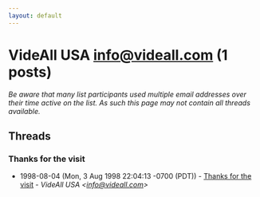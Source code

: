 ```yaml
---
layout: default
---
```


# VideAll  USA <info@videall.com> (1 posts)

_Be aware that many list participants used multiple email addresses over their time active on the list. As such this page may not contain all threads available._

## Threads

### Thanks for the visit
+ 1998-08-04 (Mon, 3 Aug 1998 22:04:13 -0700 (PDT)) - [Thanks for the visit](/archive/1998/08/558baa262c3c5b330cfa4ed8f317327e9f6a4d1e6ac985b1ba0c380375a014f2) - _VideAll  USA \<info@videall.com\>_


